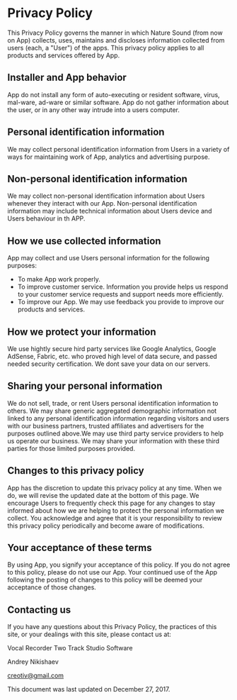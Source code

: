 # Privacy Policy

This Privacy Policy governs the manner in which Nature Sound (from now on App) collects, uses, maintains and discloses information collected from users (each, a "User") of the apps. This privacy policy applies to all products and services offered by App.

## Installer and App behavior

App do not install any form of auto-executing or resident software, virus, mal-ware, ad-ware or similar software. App do not gather information about the user, or in any other way intrude into a users computer.

## Personal identification information

We may collect personal identification information from Users in a variety of ways for maintaining work of App, analytics and advertising purpose.

## Non-personal identification information

We may collect non-personal identification information about Users whenever they interact with our App. Non-personal identification information may include technical information about Users device and Users behaviour in th APP.

## How we use collected information

App may collect and use Users personal information for the following purposes:

* To make App work properly.
* To improve customer service. Information you provide helps us respond to your customer service requests and support needs more efficiently.
* To improve our App. We may use feedback you provide to improve our products and services.

## How we protect your information

We use hightly secure hird party services like Google Analytics, Google AdSense, Fabric, etc. who proved high level of data secure, and passed needed security certification. We dont save your data on our servers. 

## Sharing your personal information

We do not sell, trade, or rent Users personal identification information to others. We may share generic aggregated demographic information not linked to any personal identification information regarding visitors and users with our business partners, trusted affiliates and advertisers for the purposes outlined above.We may use third party service providers to help us operate our business. We may share your information with these third parties for those limited purposes provided.

## Changes to this privacy policy

App has the discretion to update this privacy policy at any time. When we do, we will revise the updated date at the bottom of this page. We encourage Users to frequently check this page for any changes to stay informed about how we are helping to protect the personal information we collect. You acknowledge and agree that it is your responsibility to review this privacy policy periodically and become aware of modifications.

## Your acceptance of these terms

By using App, you signify your acceptance of this policy. If you do not agree to this policy, please do not use our App. Your continued use of the App following the posting of changes to this policy will be deemed your acceptance of those changes.

## Contacting us

If you have any questions about this Privacy Policy, the practices of this site, or your dealings with this site, please contact us at:


Vocal Recorder Two Track Studio Software

Andrey Nikishaev

creotiv@gmail.com

This document was last updated on December 27, 2017.
